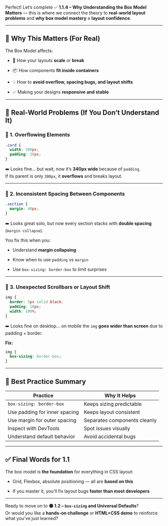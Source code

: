Perfect! Let’s complete ✅ **1.1.4 – Why Understanding the Box Model Matters** — this is where we connect the theory to **real-world layout problems** and **why box model mastery = layout confidence**.

---

## 🎯 Why This Matters (For Real)

The Box Model affects:

- 🔧 How your layouts **scale** or **break**
    
- 📦 How components **fit inside containers**
    
- 💡 How to **avoid overflow, spacing bugs, and layout shifts**
    
- ✅ Making your designs **responsive and stable**
    

---

## 🧱 Real-World Problems (If You Don’t Understand It)

### 🔸 1. Overflowing Elements

```css
.card {
  width: 300px;
  padding: 20px;
}
```

➡️ Looks fine... but wait, now it’s **340px wide** because of `padding`.  
If its parent is only `300px`, it **overflows** and breaks layout.

---

### 🔸 2. Inconsistent Spacing Between Components

```css
.section {
  margin: 40px;
}
```

➡️ Looks great solo, but now every section stacks with **double spacing** (`margin collapse`).

You fix this when you:

- Understand **margin collapsing**
    
- Know when to use `padding` vs `margin`
    
- Use `box-sizing: border-box` to limit surprises
    

---

### 🔸 3. Unexpected Scrollbars or Layout Shift

```css
img {
  border: 5px solid black;
  padding: 10px;
  width: 100%;
}
```

➡️ Looks fine on desktop… on mobile the `img` **goes wider than screen** due to padding + border.

**Fix:**

```css
img {
  box-sizing: border-box;
}
```

---

## 🧠 Best Practice Summary

|Practice|Why It Helps|
|---|---|
|`box-sizing: border-box`|Keeps sizing predictable|
|Use padding for inner spacing|Keeps layout consistent|
|Use margin for outer spacing|Separates components cleanly|
|Inspect with DevTools|Spot issues visually|
|Understand default behavior|Avoid accidental bugs|

---

## ✅ Final Words for 1.1

The box model is **the foundation** for everything in CSS layout:

- Grid, Flexbox, absolute positioning — all are **based on this**
    
- If you master it, you'll fix layout bugs **faster than most developers**
    

---

Ready to move on to **🟢 1.2 – `box-sizing` and Universal Defaults**?  
Or would you like a **hands-on challenge** or **HTML+CSS demo** to reinforce what you’ve just learned?